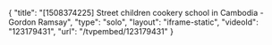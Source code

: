 {
    "title": "[1508374225] Street children cookery school in Cambodia - Gordon Ramsay",
    "type": "solo",
    "layout": "iframe-static",
    "videoId": "123179431",
    "url": "\/tvpembed\/123179431"
}